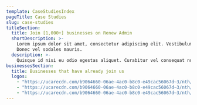 ```yaml
---
template: CaseStudiesIndex
pageTitle: Case Studies
slug: case-studies
titleSection:
  title: Join [1,000+] businesses on Renew Admin
  shortDescription: >-
    Lorem ipsum dolor sit amet, consectetur adipiscing elit. Vestibulum vel purus nec ligula facilisis imperdiet. Vestibulum mattis sagittis tortor, quis aliquet lacus sollicitudin a.
    Donec vel sodales mauris.
  description: >-
    Quisque id nisi eu odio egestas aliquet. Curabitur vel consequat nunc. In ut erat mauris. Aliquam tempor magna ac neque scelerisque pretium. Mauris nisl ligula, interdum eu arcu at, pharetra blandit purus. Aliquam dapibus velit est, ac varius urna consequat non. Sed auctor, libero sit amet tempor fermentum, orci neque vestibulum tortor, et lobortis turpis lacus sit amet lorem.
businessesSection:
  title: Businesses that have already join us
  logos:
    - "https://ucarecdn.com/b9064660-06ae-4ac0-b8c0-e49cac56067d~3/nth/0/"
    - "https://ucarecdn.com/b9064660-06ae-4ac0-b8c0-e49cac56067d~3/nth/1/"
    - "https://ucarecdn.com/b9064660-06ae-4ac0-b8c0-e49cac56067d~3/nth/2/"
---
```

